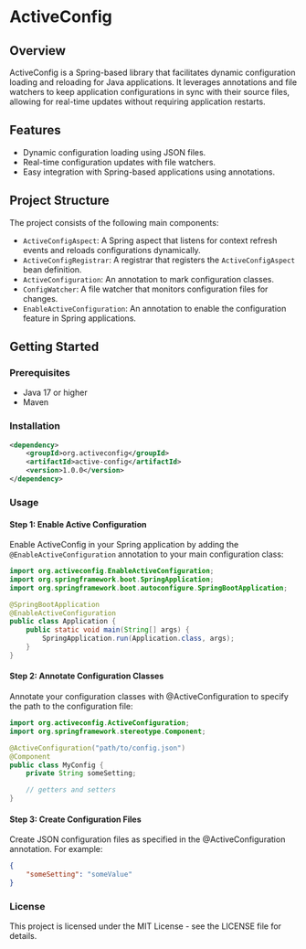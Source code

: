 # ActiveConfig

## Overview

ActiveConfig is a Spring-based library that facilitates dynamic configuration loading and reloading for Java applications. It leverages annotations and file watchers to keep application configurations in sync with their source files, allowing for real-time updates without requiring application restarts.

## Features

- Dynamic configuration loading using JSON files.
- Real-time configuration updates with file watchers.
- Easy integration with Spring-based applications using annotations.

## Project Structure

The project consists of the following main components:

- `ActiveConfigAspect`: A Spring aspect that listens for context refresh events and reloads configurations dynamically.
- `ActiveConfigRegistrar`: A registrar that registers the `ActiveConfigAspect` bean definition.
- `ActiveConfiguration`: An annotation to mark configuration classes.
- `ConfigWatcher`: A file watcher that monitors configuration files for changes.
- `EnableActiveConfiguration`: An annotation to enable the configuration feature in Spring applications.

## Getting Started

### Prerequisites

- Java 17 or higher
- Maven

### Installation
```xml
<dependency>
    <groupId>org.activeconfig</groupId>
    <artifactId>active-config</artifactId>
    <version>1.0.0</version>
</dependency>
```
### Usage

#### Step 1: Enable Active Configuration

Enable ActiveConfig in your Spring application by adding the `@EnableActiveConfiguration` annotation to your main configuration class:

```java
import org.activeconfig.EnableActiveConfiguration;
import org.springframework.boot.SpringApplication;
import org.springframework.boot.autoconfigure.SpringBootApplication;

@SpringBootApplication
@EnableActiveConfiguration
public class Application {
    public static void main(String[] args) {
        SpringApplication.run(Application.class, args);
    }
}
```
#### Step 2: Annotate Configuration Classes
Annotate your configuration classes with @ActiveConfiguration to specify the path to the configuration file:
```java
import org.activeconfig.ActiveConfiguration;
import org.springframework.stereotype.Component;

@ActiveConfiguration("path/to/config.json")
@Component
public class MyConfig {
    private String someSetting;

    // getters and setters
}
```
#### Step 3: Create Configuration Files
Create JSON configuration files as specified in the @ActiveConfiguration annotation. For example:
```json
{
    "someSetting": "someValue"
}
```
### License
This project is licensed under the MIT License - see the LICENSE file for details.
